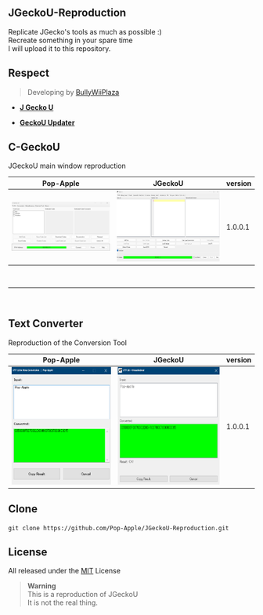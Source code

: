 ## JGeckoU-Reproduction

Replicate JGecko's tools as much as possible :)  
Recreate something in your spare time  
I will upload it to this repository.  



## Respect

> Developing by [BullyWiiPlaza](https://github.com/BullyWiiPlaza)

* **[J Gecko U](https://github.com/BullyWiiPlaza/JGeckoU)**

* **[GeckoU Updater](https://github.com/BullyWiiPlaza/Gecko-U-Updater)**

## C-GeckoU

JGeckoU main window reproduction  

| Pop-Apple | JGeckoU | version
----|----|----
| <img src="https://github.com/Pop-Apple/JGeckoU-Reproduction/blob/master/assets/C-GeckoU.png" width="300px"> | <img src="https://github.com/Pop-Apple/JGeckoU-Reproduction/blob/master/assets/J-GeckoU-Main.png" width="300px" height="145"> | 1.0.0.1

<br>

---

<br>

## Text Converter

Reproduction of the Conversion Tool

| Pop-Apple | JGeckoU | version
----|----|----
| <img src="https://github.com/Pop-Apple/JGeckoU-Reproduction/blob/master/assets/App.png" width="250px" height="240px"> | <img src="https://github.com/Pop-Apple/JGeckoU-Reproduction/blob/master/assets/JGeckoU.png" width="250px" height="240px"> | 1.0.0.1

## Clone

```
git clone https://github.com/Pop-Apple/JGeckoU-Reproduction.git
```

## License

All released under the [MIT](https://github.com/Pop-Apple/JGeckoU-Reproduction/blob/master/LICENSE) License

> **Warning**  
This is a reproduction of JGeckoU  
It is not the real thing.  
